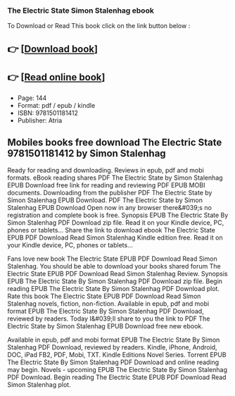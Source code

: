 ### The Electric State Simon Stalenhag ebook

To Download or Read This book click on the link button below :

## 👉  [**[Download book](http://ebooksharez.info/download.php?group=book&from=github.com&id=498129&lnk=1079 "Download book")**]

## 👉  [**[Read online book](http://ebooksharez.info/download.php?group=book&from=github.com&id=498129&lnk=1079 "Read online book")**]


* Page: 144
* Format: pdf / epub / kindle
* ISBN: 9781501181412
* Publisher: Atria



## Mobiles books free download The Electric State 9781501181412 by Simon Stalenhag


Ready for reading and downloading. Reviews in epub, pdf and mobi formats. eBook reading shares PDF The Electric State by Simon Stalenhag EPUB Download free link for reading and reviewing PDF EPUB MOBI documents. Downloading from the publisher PDF The Electric State by Simon Stalenhag EPUB Download. PDF The Electric State by Simon Stalenhag EPUB Download Open now in any browser there&amp;#039;s no registration and complete book is free. Synopsis EPUB The Electric State By Simon Stalenhag PDF Download zip file. Read it on your Kindle device, PC, phones or tablets... Share the link to download ebook The Electric State EPUB PDF Download Read Simon Stalenhag Kindle edition free. Read it on your Kindle device, PC, phones or tablets...

Fans love new book The Electric State EPUB PDF Download Read Simon Stalenhag. You should be able to download your books shared forum The Electric State EPUB PDF Download Read Simon Stalenhag Review. Synopsis EPUB The Electric State By Simon Stalenhag PDF Download zip file. Begin reading EPUB The Electric State By Simon Stalenhag PDF Download plot. Rate this book The Electric State EPUB PDF Download Read Simon Stalenhag novels, fiction, non-fiction. Available in epub, pdf and mobi format EPUB The Electric State By Simon Stalenhag PDF Download, reviewed by readers. Today I&amp;#039;ll share to you the link to PDF The Electric State by Simon Stalenhag EPUB Download free new ebook.

Available in epub, pdf and mobi format EPUB The Electric State By Simon Stalenhag PDF Download, reviewed by readers. Kindle, iPhone, Android, DOC, iPad FB2, PDF, Mobi, TXT. Kindle Editions Novel Series. Torrent EPUB The Electric State By Simon Stalenhag PDF Download and online reading may begin. Novels - upcoming EPUB The Electric State By Simon Stalenhag PDF Download. Begin reading The Electric State EPUB PDF Download Read Simon Stalenhag plot.





